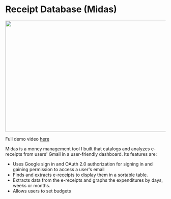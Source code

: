 # Receipt Database (Midas)

<img src="https://raw.githubusercontent.com/sujaygarlanka/receipt-database/master/media/Midas%20Preview.gif" width="600" height="350"/>

Full demo video [here](./media/Midas%20Preview.gif)

Midas is a money management tool I built that catalogs and analyzes e-receipts from users' Gmail in a user-friendly dashboard. Its features are:

- Uses Google sign in and OAuth 2.0 authorization for signing in and gaining permission to access a user's email
- Finds and extracts e-receipts to display them in a sortable table.
- Extracts data from the e-receipts and graphs the expenditures by days, weeks or months.
- Allows users to set budgets
